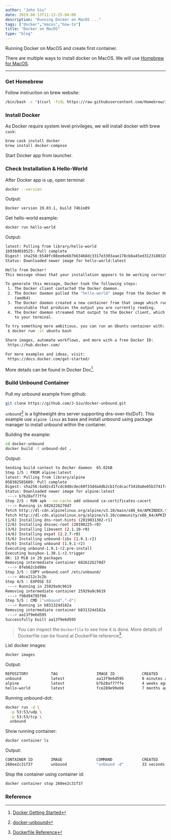 ```yaml
---
author: "John Siu"
date: 2019-08-13T11:13:25-04:00
description: "Running Docker on MacOS ..."
tags: ["docker","macos","how-to"]
title: "Docker on MacOS"
type: "blog"
---
```

Running Docker on MacOS and create first container.
<!--more-->
There are multiple ways to install docker on MacOS. We will use [Homebrew for MacOS](//brew.sh/).

---

### Get Homebrew

Follow instruction on brew website:

```sh
/bin/bash -c "$(curl -fsSL https://raw.githubusercontent.com/Homebrew/install/master/install.sh)"
```

### Install Docker

As Docker require system level privileges, we will install docker with brew `cask`:

```sh
brew cask install docker
brew install docker-compose
```

Start Docker app from launcher.

### Check Installation & Hello-World

After Docker app is up, open terminal:

```sh
docker --version
```

Output:

```sh
Docker version 19.03.1, build 74b1e89
```

Get hello-world example:

```sh
docker run hello-world
```

Output:

```sh
latest: Pulling from library/hello-world
1b930d010525: Pull complete
Digest: sha256:6540fc08ee6e6b7b63468dc3317e3303aae178cb8a45ed3123180328bcc1d20f
Status: Downloaded newer image for hello-world:latest

Hello from Docker!
This message shows that your installation appears to be working correctly.

To generate this message, Docker took the following steps:
 1. The Docker client contacted the Docker daemon.
 2. The Docker daemon pulled the "hello-world" image from the Docker Hub.
    (amd64)
 3. The Docker daemon created a new container from that image which runs the
    executable that produces the output you are currently reading.
 4. The Docker daemon streamed that output to the Docker client, which sent it
    to your terminal.

To try something more ambitious, you can run an Ubuntu container with:
 $ docker run -it ubuntu bash

Share images, automate workflows, and more with a free Docker ID:
 https://hub.docker.com/

For more examples and ideas, visit:
 https://docs.docker.com/get-started/
```

More details can be found in Docker Doc[^1].

### Build Unbound Container

Pull my unbound example from github:

```sh
git clone https://github.com/J-Siu/docker-unbound.git
```

`unbound`[^2] is a lightweight dns server supporting dns-over-tls(DoT). This example use `alpine linux` as base and install unbound using package manager to install unbound within the container.

Building the example:

```sh
cd docker-unbound
docker build -t unbound-dot .
```

Output:

```sh
Sending build context to Docker daemon  65.02kB
Step 1/5 : FROM alpine:latest
latest: Pulling from library/alpine
050382585609: Pull complete
Digest: sha256:6a92cd1fcdc8d8cdec60f33dda4db2cb1fcdcacf3410a8e05b3741f44a9b5998
Status: Downloaded newer image for alpine:latest
 ---> b7b28af77ffe
Step 2/5 : RUN apk --no-cache add unbound ca-certificates-cacert
 ---> Running in 6826226270d7
fetch http://dl-cdn.alpinelinux.org/alpine/v3.10/main/x86_64/APKINDEX.tar.gz
fetch http://dl-cdn.alpinelinux.org/alpine/v3.10/community/x86_64/APKINDEX.tar.gz
(1/6) Installing dns-root-hints (2019031302-r1)
(2/6) Installing dnssec-root (20190225-r0)
(3/6) Installing libevent (2.1.10-r0)
(4/6) Installing expat (2.2.7-r0)
(5/6) Installing unbound-libs (1.9.1-r2)
(6/6) Installing unbound (1.9.1-r2)
Executing unbound-1.9.1-r2.pre-install
Executing busybox-1.30.1-r2.trigger
OK: 13 MiB in 20 packages
Removing intermediate container 6826226270d7
 ---> 8feb62cbd80e
Step 3/5 : COPY unbound.conf /etc/unbound/
 ---> 46ce212c3c2b
Step 4/5 : EXPOSE 53
 ---> Running in 25929a9c9619
Removing intermediate container 25929a9c9619
 ---> f98d94795f86
Step 5/5 : CMD ["unbound","-d"]
 ---> Running in b831324d182a
Removing intermediate container b831324d182a
 ---> aa13f9e6d595
Successfully built aa13f9e6d595
```

> You can inspect the `Dockerfile` to see how it is done. More details of Dockerfile can be found at DockerFile reference[^3].

List docker images:

```sh
docker images
```

Output:

```sh
REPOSITORY          TAG                 IMAGE ID            CREATED             SIZE
unbound             latest              aa13f9e6d595        8 minutes ago       13.1MB
alpine              latest              b7b28af77ffe        4 weeks ago         5.58MB
hello-world         latest              fce289e99eb9        7 months ago        1.84kB
```

Running unbound-dot:

```sh
docker run -d \
  -p 53:53/udp \
  -p 53:53/tcp \
  unbound
```

Show running container:

```sh
docker container ls
```

Output:

```sh
CONTAINER ID        IMAGE               COMMAND             CREATED             STATUS              PORTS                                    NAMES
260ee2c31f37        unbound             "unbound -d"        33 seconds ago      Up 31 seconds       0.0.0.0:53->53/tcp, 0.0.0.0:53->53/udp   brave_feistel
```

Stop the container using container id:

```sh
docker container stop 260ee2c31f37
```

### Reference

[^1]: [Docker Getting Started](//docs.docker.com/get-started/)

[^2]: [docker-unbound](//github.com/J-Siu/docker-unbound)

[^3]: [Dockerfile Reference](//docs.docker.com/engine/reference/builder/)
